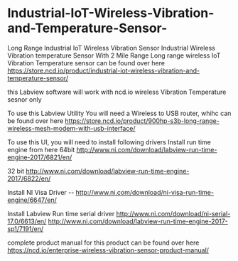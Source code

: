 # Industrial-IoT-Wireless-Vibration-and-Temperature-Sensor-
Long Range Industrial IoT Wireless Vibration Sensor
Industrial Wireless Vibration temperature Sensor With 2 Mile Range Long range wireless IoT Vibration Temperature sensor can be found over here https://store.ncd.io/product/industrial-iot-wireless-vibration-and-temperature-sensor/

this Labview software will work with ncd.io wireless Vibration Temperature sesnor only

To use this Labview Utility You will need a Wireless to USB router, whihc can be found over here https://store.ncd.io/product/900hp-s3b-long-range-wireless-mesh-modem-with-usb-interface/

To use this UI, you will need to install following drivers Install run time engine from here 64bit http://www.ni.com/download/labview-run-time-engine-2017/6821/en/

32 bit http://www.ni.com/download/labview-run-time-engine-2017/6822/en/

Install NI Visa Driver -- http://www.ni.com/download/ni-visa-run-time-engine/6647/en/

Install Labview Run time serial driver http://www.ni.com/download/ni-serial-17.0/6613/en/
http://www.ni.com/download/labview-run-time-engine-2017-sp1/7191/en/

complete product manual for this product can be found over here https://ncd.io/enterprise-wireless-vibration-sensor-product-manual/
